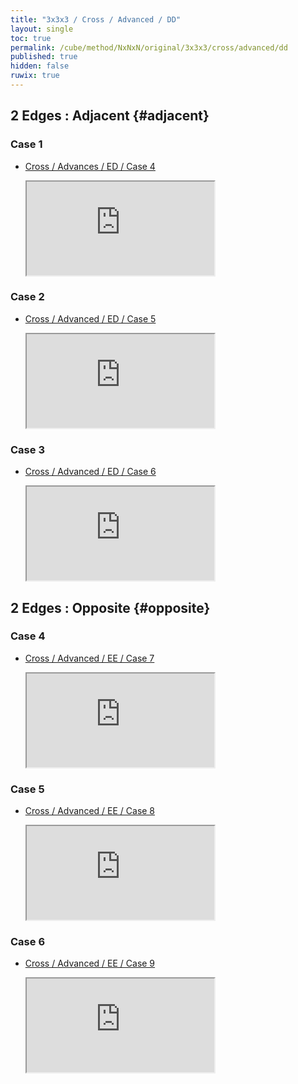 ```yaml
---
title: "3x3x3 / Cross / Advanced / DD"
layout: single
toc: true
permalink: /cube/method/NxNxN/original/3x3x3/cross/advanced/dd
published: true
hidden: false
ruwix: true
---
```


<head>
  <base target="_blank">
</head>



## 2 Edges : Adjacent {#adjacent}

### Case 1

- [Cross / Advances / ED / Case 4](/cube/method/NxNxN/original/3x3x3/cross/advanced/ed#case-4)

  <iframe
    src = "https://ruwix.com/widget/3d/?alg=R%20y'%20R%20F&colored=U%20FD%20RD&setupmoves=y&hover=9&speed=500&flags=canvas"
  ></iframe>

### Case 2

- [Cross / Advanced / ED / Case 5](/cube/method/NxNxN/original/3x3x3/cross/advanced/ed#case-5)

  <iframe
    src = "https://ruwix.com/widget/3d/?alg=R%20y'%20R%20D%20F&colored=U%20FD%20BD&setupmoves=y&hover=9&speed=500&flags=canvas"
  ></iframe>

### Case 3

- [Cross / Advanced / ED / Case 6](/cube/method/NxNxN/original/3x3x3/cross/advanced/ed#case-6)

  <iframe
    src = "https://ruwix.com/widget/3d/?alg=R%20y'%20R%20D2%20F&colored=U%20FD%20LD&setupmoves=y&hover=9&speed=500&flags=canvas"
  ></iframe>



## 2 Edges : Opposite {#opposite}

### Case 4

- [Cross / Advanced / EE / Case 7](/cube/method/NxNxN/original/3x3x3/cross/advanced/ee#case-7)

  <iframe
    src = "https://ruwix.com/widget/3d/?alg=F'%20B%20R'%20D'%20R2'&colored=U%20FD%20RD&hover=9&speed=500&flags=canvas"
  ></iframe>

### Case 5

- [Cross / Advanced / EE / Case 8](/cube/method/NxNxN/original/3x3x3/cross/advanced/ee#case-8)

  <iframe
    src = "https://ruwix.com/widget/3d/?alg=F'%20B%20R'%20D2'%20R2'&colored=U%20LD%20RD&hover=9&speed=500&flags=canvas"
  ></iframe>

### Case 6

- [Cross / Advanced / EE / Case 9](/cube/method/NxNxN/original/3x3x3/cross/advanced/ee#case-9)

  <iframe
    src = "https://ruwix.com/widget/3d/?alg=F'%20B%20R'%20D%20R2'&colored=U%20RD%20BD&hover=9&speed=500&flags=canvas"
  ></iframe>

